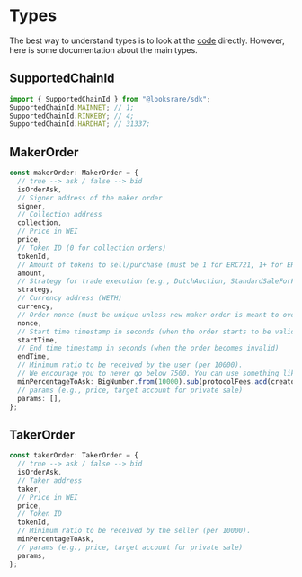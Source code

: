# Types

The best way to understand types is to look at the [code](https://github.com/LooksRare/looksrare-sdk/tree/master/src/types) directly. However, here is some documentation about the main types.

## SupportedChainId

```ts
import { SupportedChainId } from "@looksrare/sdk";
SupportedChainId.MAINNET; // 1;
SupportedChainId.RINKEBY; // 4;
SupportedChainId.HARDHAT; // 31337;
```

## MakerOrder

```ts
const makerOrder: MakerOrder = {
  // true --> ask / false --> bid
  isOrderAsk,
  // Signer address of the maker order
  signer,
  // Collection address
  collection,
  // Price in WEI
  price,
  // Token ID (0 for collection orders)
  tokenId,
  // Amount of tokens to sell/purchase (must be 1 for ERC721, 1+ for ERC1155)
  amount,
  // Strategy for trade execution (e.g., DutchAuction, StandardSaleForFixedPrice), see addresses in the SDK
  strategy,
  // Currency address (WETH)
  currency,
  // Order nonce (must be unique unless new maker order is meant to override existing one e.g., lower ask price)
  nonce,
  // Start time timestamp in seconds (when the order starts to be valid)
  startTime,
  // End time timestamp in seconds (when the order becomes invalid)
  endTime,
  // Minimum ratio to be received by the user (per 10000).
  // We encourage you to never go below 7500. You can use something like Math.min(netPriceRatio, 7500),
  minPercentageToAsk: BigNumber.from(10000).sub(protocolFees.add(creatorFees)).toNumber(),
  // params (e.g., price, target account for private sale)
  params: [],
};
```

## TakerOrder

```ts
const takerOrder: TakerOrder = {
  // true --> ask / false --> bid
  isOrderAsk,
  // Taker address
  taker,
  // Price in WEI
  price,
  // Token ID
  tokenId,
  // Minimum ratio to be received by the seller (per 10000).
  minPercentageToAsk,
  // params (e.g., price, target account for private sale)
  params,
};
```
